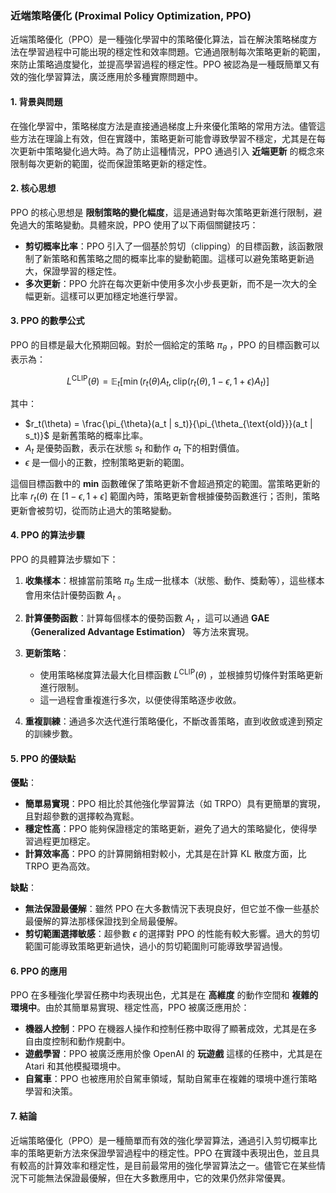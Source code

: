 ### 近端策略優化 (Proximal Policy Optimization, PPO)

近端策略優化（PPO）是一種強化學習中的策略優化算法，旨在解決策略梯度方法在學習過程中可能出現的穩定性和效率問題。它通過限制每次策略更新的範圍，來防止策略過度變化，並提高學習過程的穩定性。PPO 被認為是一種既簡單又有效的強化學習算法，廣泛應用於多種實際問題中。

#### 1. 背景與問題

在強化學習中，策略梯度方法是直接通過梯度上升來優化策略的常用方法。儘管這些方法在理論上有效，但在實踐中，策略更新可能會導致學習不穩定，尤其是在每次更新中策略變化過大時。為了防止這種情況，PPO 通過引入 **近端更新** 的概念來限制每次更新的範圍，從而保證策略更新的穩定性。

#### 2. 核心思想

PPO 的核心思想是 **限制策略的變化幅度**，這是通過對每次策略更新進行限制，避免過大的策略變動。具體來說，PPO 使用了以下兩個關鍵技巧：

- **剪切概率比率**：PPO 引入了一個基於剪切（clipping）的目標函數，該函數限制了新策略和舊策略之間的概率比率的變動範圍。這樣可以避免策略更新過大，保證學習的穩定性。
- **多次更新**：PPO 允許在每次更新中使用多次小步長更新，而不是一次大的全幅更新。這樣可以更加穩定地進行學習。

#### 3. PPO 的數學公式

PPO 的目標是最大化預期回報。對於一個給定的策略  $`\pi_{\theta}`$ ，PPO 的目標函數可以表示為：

$$L^{\text{CLIP}}(\theta) = \mathbb{E}_{t}\left[ \min \left( r_t(\theta) A_t, \text{clip}(r_t(\theta), 1-\epsilon, 1+\epsilon) A_t \right) \right]$$

其中：
-  $`r_t(\theta) = \frac{\pi_{\theta}(a_t | s_t)}{\pi_{\theta_{\text{old}}}(a_t | s_t)}`$  是新舊策略的概率比率。
-  $`A_t`$  是優勢函數，表示在狀態  $`s_t`$  和動作  $`a_t`$  下的相對價值。
-  $`\epsilon`$  是一個小的正數，控制策略更新的範圍。

這個目標函數中的 **min** 函數確保了策略更新不會超過預定的範圍。當策略更新的比率  $`r_t(\theta)`$  在  $`[1 - \epsilon, 1 + \epsilon]`$  範圍內時，策略更新會根據優勢函數進行；否則，策略更新會被剪切，從而防止過大的策略變動。

#### 4. PPO 的算法步驟

PPO 的具體算法步驟如下：

1. **收集樣本**：根據當前策略  $`\pi_{\theta}`$  生成一批樣本（狀態、動作、獎勳等），這些樣本會用來估計優勢函數  $`A_t`$ 。
   
2. **計算優勢函數**：計算每個樣本的優勢函數  $`A_t`$ ，這可以通過 **GAE（Generalized Advantage Estimation）** 等方法來實現。

3. **更新策略**：
   - 使用策略梯度算法最大化目標函數  $`L^{\text{CLIP}}(\theta)`$ ，並根據剪切條件對策略更新進行限制。
   - 這一過程會重複進行多次，以便使得策略逐步收斂。

4. **重複訓練**：通過多次迭代進行策略優化，不斷改善策略，直到收斂或達到預定的訓練步數。

#### 5. PPO 的優缺點

**優點**：
- **簡單易實現**：PPO 相比於其他強化學習算法（如 TRPO）具有更簡單的實現，且對超參數的選擇較為寬鬆。
- **穩定性高**：PPO 能夠保證穩定的策略更新，避免了過大的策略變化，使得學習過程更加穩定。
- **計算效率高**：PPO 的計算開銷相對較小，尤其是在計算 KL 散度方面，比 TRPO 更為高效。

**缺點**：
- **無法保證最優解**：雖然 PPO 在大多數情況下表現良好，但它並不像一些基於最優解的算法那樣保證找到全局最優解。
- **剪切範圍選擇敏感**：超參數  $`\epsilon`$  的選擇對 PPO 的性能有較大影響。過大的剪切範圍可能導致策略更新過快，過小的剪切範圍則可能導致學習過慢。

#### 6. PPO 的應用

PPO 在多種強化學習任務中均表現出色，尤其是在 **高維度** 的動作空間和 **複雜的環境中**。由於其簡單易實現、穩定性高，PPO 被廣泛應用於：
- **機器人控制**：PPO 在機器人操作和控制任務中取得了顯著成效，尤其是在多自由度控制和動作規劃中。
- **遊戲學習**：PPO 被廣泛應用於像 OpenAI 的 **玩遊戲** 這樣的任務中，尤其是在 Atari 和其他模擬環境中。
- **自駕車**：PPO 也被應用於自駕車領域，幫助自駕車在複雜的環境中進行策略學習和決策。

#### 7. 結論

近端策略優化（PPO）是一種簡單而有效的強化學習算法，通過引入剪切概率比率的策略更新方法來保證學習過程中的穩定性。PPO 在實踐中表現出色，並且具有較高的計算效率和穩定性，是目前最常用的強化學習算法之一。儘管它在某些情況下可能無法保證最優解，但在大多數應用中，它的效果仍然非常優異。